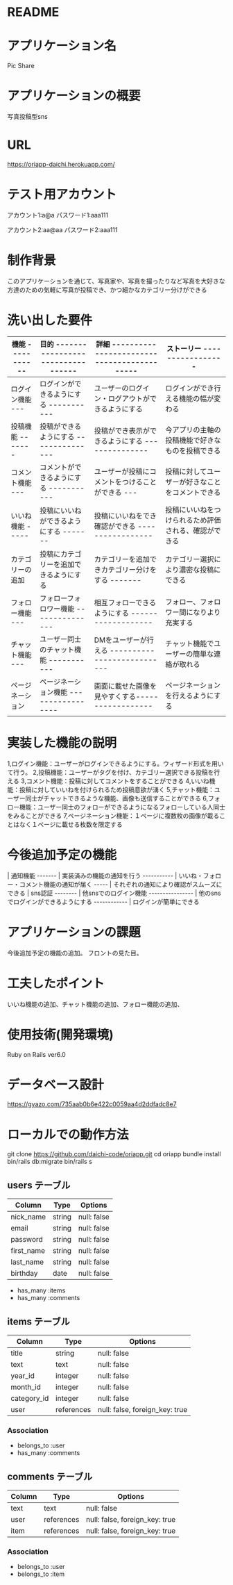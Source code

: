 # README

# アプリケーション名
  Pic Share

# アプリケーションの概要
  写真投稿型sns

# URL
  https://oriapp-daichi.herokuapp.com/

# テスト用アカウント
  アカウント1:a@a
  パスワード1:aaa111

  アカウント2:aa@aa
  パスワード2:aaa111

# 制作背景
  このアプリケーションを通じて、写真家や、写真を撮ったりなど写真を大好きな方達のための気軽に写真が投稿でき、かつ細かなカテゴリー分けができる

# 洗い出した要件
| 機能 ----------- | 目的 --------------------------------- | 詳細 ------------------------------------------- | ストーリー -----------------
| ---------------- | -------------------------------------- | ------------------------------------------------ | ----------------------------
| ログイン機能 --- | ログインができるようにする ----------- | ユーザーのログイン・ログアウトができるようにする | ログインができ行える機能の幅が変わる
| 投稿機能 ------- | 投稿ができるようにする --------------- | 投稿ができ表示ができるようにする --------------- | 今アプリの主軸の投稿機能で好きなものを投稿できる
| コメント機能 --- | コメントができるようにする ----------- | ユーザーが投稿にコメントをつけることができる --- | 投稿に対してユーザーが好きなことをコメントできる
| いいね機能 ----- | 投稿にいいねができるようにする ------- | 投稿にいいねをでき確認ができる ----------------- | 投稿にいいねをつけられるため評価される、確認ができる
| カテゴリーの追加 | 投稿にカテゴリーを追加できるようにする | カテゴリーを追加できカテゴリー分けをする ------- | カテゴリー選択により濃密な投稿にできる
| フォロー機能 --- | フォローフォロワー機能 --------------- | 相互フォローできるようにする ------------------- | フォロー、フォロワー間になりより充実する
| チャット機能 --- | ユーザー同士のチャット機能 ----------- | DMをユーザーが行える --------------------------- | チャット機能でユーザーの簡単な連絡が取れる
| ページネーション | ページネーション機能 ----------------- | 画面に載せた画像を見やすくする------------------ | ページネーションを行えるようにする



# 実装した機能の説明
  1,ログイン機能：ユーザーがログインできるようにする。ウィザード形式を用いて行う。
  2,投稿機能：ユーザーがタグを付け、カテゴリー選択できる投稿を行える
  3,コメント機能：投稿に対してコメントをすることができる
  4,いいね機能：投稿に対していいねを付けられるため投稿意欲が湧く
  5,チャット機能：ユーザー同士がチャットできるような機能、画像も送信することができる
  6,フォロー機能：ユーザー同士のフォローができるようになるフォローしている人同士をみることができる
  7,ページネーション機能：１ページに複数枚の画像が載ることはなく１ページに載せる枚数を限定する

# 今後追加予定の機能
| 通知機能 ------- | 実装済みの機能の通知を行う ----------- | いいね・フォロー・コメント機能の通知が届く ----- | それぞれの通知により確認がスムーズにできる
| sns認証 -------- | 他snsでのログイン機能 ---------------- | 他のsnsでログインができるようにする ------------ | ログインが簡単にできる

# アプリケーションの課題
  今後追加予定の機能の追加。
  フロントの見た目。

# 工夫したポイント
  いいね機能の追加、チャット機能の追加、フォロー機能の追加、

# 使用技術(開発環境)
  Ruby on Rails ver6.0

# データベース設計
  https://gyazo.com/735aab0b6e422c0059aa4d2ddfadc8e7

# ローカルでの動作方法
  git clone https://github.com/daichi-code/oriapp.git
  cd oriapp
  bundle install
  bin/rails db:migrate
  bin/rails s



## users テーブル
| Column        | Type      | Options     |
| ------------- | --------- | ------------|
| nick_name     | string    | null: false |
| email         | string    | null: false |
| password      | string    | null: false |
| first_name    | string    | null: false |
| last_name     | string    | null: false |
| birthday      | date      | null: false |

 - has_many :items
 - has_many :comments



## items テーブル
| Column       | Type         | Options                        |
| ------------ | ------------ | -------------------------------|
| title        | string       | null: false                    |
| text         | text         | null: false                    |
| year_id      | integer      | null: false                    |
| month_id     | integer      | null: false                    |
| category_id  | integer      | null: false                    |
| user         | references   | null: false, foreign_key: true |

### Association
 - belongs_to :user
 - has_many :comments



## comments テーブル
| Column | Type        | Options                        |
| ------ | ----------- | ------------------------------ |
| text   | text        | null: false                    |
| user   | references  | null: false, foreign_key: true |
| item   | references  | null: false, foreign_key: true |

### Association
 - belongs_to :user
 - belongs_to :item

